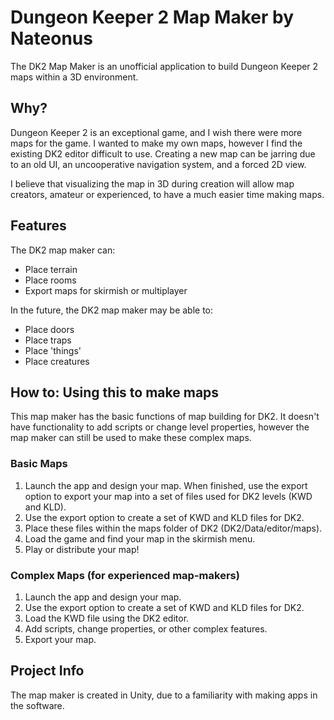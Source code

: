 # Dungeon Keeper 2 Map Maker by Nateonus
The DK2 Map Maker is an unofficial application to build Dungeon Keeper 2 maps within a 3D environment.

## Why?
Dungeon Keeper 2 is an exceptional game, and I wish there were more maps for the game. I wanted to make my own maps, however I find the existing DK2 editor difficult to use. Creating a new map can be jarring due to an old UI, an uncooperative navigation system, and a forced 2D view. 

I believe that visualizing the map in 3D during creation will allow map creators, amateur or experienced, to have a much easier time making maps.

## Features
The DK2 map maker can:
- Place terrain
- Place rooms
- Export maps for skirmish or multiplayer
 
In the future, the DK2 map maker may be able to:
- Place doors
- Place traps
- Place 'things'
- Place creatures

## How to: Using this to make maps
This map maker has the basic functions of map building for DK2. It doesn't have functionality to add scripts or change level properties, however the map maker can still be used to make these complex maps.

### Basic Maps
1. Launch the app and design your map. When finished, use the export option to export your map into a set of files used for DK2 levels (KWD and KLD).
2. Use the export option to create a set of KWD and KLD files for DK2.
3. Place these files within the maps folder of DK2 (DK2/Data/editor/maps).
4. Load the game and find your map in the skirmish menu.
5. Play or distribute your map!

### Complex Maps (for experienced map-makers)
1. Launch the app and design your map.
2. Use the export option to create a set of KWD and KLD files for DK2.
3. Load the KWD file using the DK2 editor.
4. Add scripts, change properties, or other complex features.
5. Export your map.

## Project Info
The map maker is created in Unity, due to a familiarity with making apps in the software.
